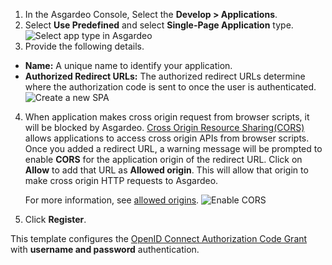 
1. In the Asgardeo Console, Select the **Develop > Applications**.
2. Select **Use Predefined** and select **Single-Page Application** type.
   <img :src="$withBase('/assets/img/guides/applications/select-app-type.png')" alt="Select app type in Asgardeo">
3. Provide the following details.
  - **Name:** A unique name to identify your application.
  - **Authorized Redirect URLs:** The authorized redirect URLs determine where the authorization code is sent to once the user is authenticated.<br>
    <img :src="$withBase('/assets/img/guides/applications/create-new-spa.png')" alt="Create a new SPA">
4. When application makes cross origin request from browser scripts, it will be blocked by Asgardeo. [Cross Origin Resource Sharing(CORS)](https://developer.mozilla.org/en-US/docs/Web/HTTP/CORS) allows applications to access cross origin APIs from browser scripts. Once you added a redirect URL, a warning message will be prompted to enable **CORS** for the application origin of the redirect URL. Click on **Allow** to add that URL as **Allowed origin**. This will allow that origin to make cross origin HTTP requests to Asgardeo.  
    
    For more information, see <a href="/guides/applications/spa/oidc-settings/#allowed-origins">allowed origins</a>.
    <img :src="$withBase('/assets/img/guides/applications/add-cors-spa.png')" alt="Enable CORS">
5. Click **Register**.

This template configures the [OpenID Connect Authorization Code Grant](https://openid.net/specs/openid-connect-core-1_0.html#CodeFlowAuth) with **username and password** authentication.
